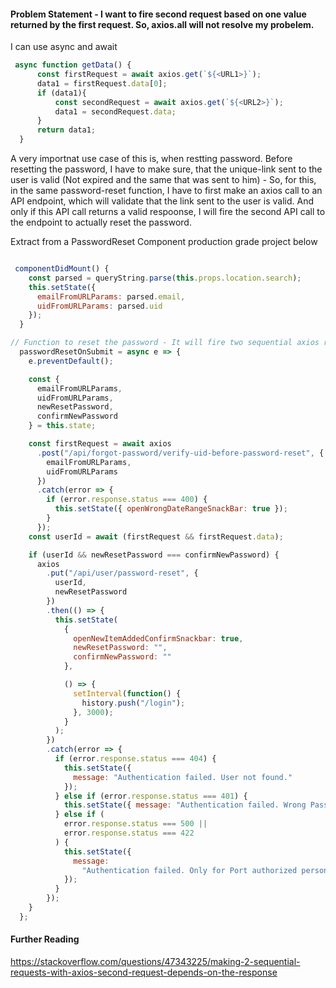 #### Problem Statement - I want to fire second request based on one value returned by the first request. So, axios.all will not resolve my probelem.

I can use async and await

```js
 async function getData() {
      const firstRequest = await axios.get(`${<URL1>}`);
      data1 = firstRequest.data[0];
      if (data1){
          const secondRequest = await axios.get(`${<URL2>}`);
          data1 = secondRequest.data;
      }
      return data1;
  }
```

A very importnat use case of this is, when restting password. Before resetting the password, I have to make sure, that the unique-link sent to the user is  valid (Not expired and the same that was sent to him) - So, for this, in the same password-reset function, I have to first make an axios call to an API endpoint, which will validate that the link sent to the user is valid. And only if this API call returns a valid respoonse, I will fire the second API call to the endpoint to actually reset the password.

Extract from a PasswordReset Component production grade project below

```js

 componentDidMount() {
    const parsed = queryString.parse(this.props.location.search);
    this.setState({
      emailFromURLParams: parsed.email,
      uidFromURLParams: parsed.uid
    });
  }

// Function to reset the password - It will fire two sequential axios request and based on first request's successful response value, will do the next axios request.
  passwordResetOnSubmit = async e => {
    e.preventDefault();

    const {
      emailFromURLParams,
      uidFromURLParams,
      newResetPassword,
      confirmNewPassword
    } = this.state;

    const firstRequest = await axios
      .post("/api/forgot-password/verify-uid-before-password-reset", {
        emailFromURLParams,
        uidFromURLParams
      })
      .catch(error => {
        if (error.response.status === 400) {
          this.setState({ openWrongDateRangeSnackBar: true });
        }
      });
    const userId = await (firstRequest && firstRequest.data);

    if (userId && newResetPassword === confirmNewPassword) {
      axios
        .put("/api/user/password-reset", {
          userId,
          newResetPassword
        })
        .then(() => {
          this.setState(
            {
              openNewItemAddedConfirmSnackbar: true,
              newResetPassword: "",
              confirmNewPassword: ""
            },

            () => {
              setInterval(function() {
                history.push("/login");
              }, 3000);
            }
          );
        })
        .catch(error => {
          if (error.response.status === 404) {
            this.setState({
              message: "Authentication failed. User not found."
            });
          } else if (error.response.status === 401) {
            this.setState({ message: "Authentication failed. Wrong Password" });
          } else if (
            error.response.status === 500 ||
            error.response.status === 422
          ) {
            this.setState({
              message:
                "Authentication failed. Only for Port authorized personnel"
            });
          }
        });
    }
  };

```

#### Further Reading

https://stackoverflow.com/questions/47343225/making-2-sequential-requests-with-axios-second-request-depends-on-the-response